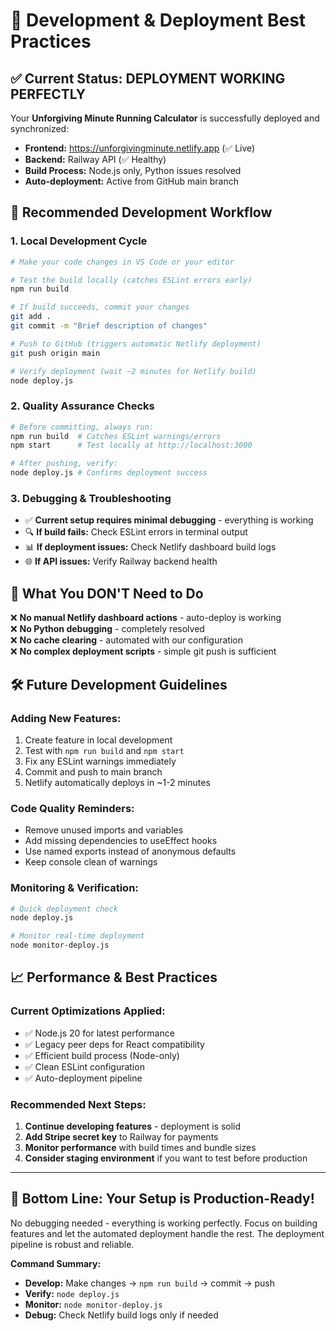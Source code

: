 # 🚀 Development & Deployment Best Practices

## ✅ Current Status: DEPLOYMENT WORKING PERFECTLY

Your **Unforgiving Minute Running Calculator** is successfully deployed and synchronized:
- **Frontend:** https://unforgivingminute.netlify.app (✅ Live)
- **Backend:** Railway API (✅ Healthy)
- **Build Process:** Node.js only, Python issues resolved
- **Auto-deployment:** Active from GitHub main branch

## 🔄 Recommended Development Workflow

### 1. **Local Development Cycle**
```bash
# Make your code changes in VS Code or your editor

# Test the build locally (catches ESLint errors early)
npm run build

# If build succeeds, commit your changes
git add .
git commit -m "Brief description of changes"

# Push to GitHub (triggers automatic Netlify deployment)
git push origin main

# Verify deployment (wait ~2 minutes for Netlify build)
node deploy.js
```

### 2. **Quality Assurance Checks**
```bash
# Before committing, always run:
npm run build  # Catches ESLint warnings/errors
npm start      # Test locally at http://localhost:3000

# After pushing, verify:
node deploy.js # Confirms deployment success
```

### 3. **Debugging & Troubleshooting**
- ✅ **Current setup requires minimal debugging** - everything is working
- 🔍 **If build fails:** Check ESLint errors in terminal output
- 📊 **If deployment issues:** Check Netlify dashboard build logs
- 🌐 **If API issues:** Verify Railway backend health

## 🎯 What You DON'T Need to Do

❌ **No manual Netlify dashboard actions** - auto-deploy is working  
❌ **No Python debugging** - completely resolved  
❌ **No cache clearing** - automated with our configuration  
❌ **No complex deployment scripts** - simple git push is sufficient

## 🛠️ Future Development Guidelines

### **Adding New Features:**
1. Create feature in local development
2. Test with `npm run build` and `npm start`
3. Fix any ESLint warnings immediately
4. Commit and push to main branch
5. Netlify automatically deploys in ~1-2 minutes

### **Code Quality Reminders:**
- Remove unused imports and variables
- Add missing dependencies to useEffect hooks
- Use named exports instead of anonymous defaults
- Keep console clean of warnings

### **Monitoring & Verification:**
```bash
# Quick deployment check
node deploy.js

# Monitor real-time deployment  
node monitor-deploy.js
```

## 📈 Performance & Best Practices

### **Current Optimizations Applied:**
- ✅ Node.js 20 for latest performance
- ✅ Legacy peer deps for React compatibility
- ✅ Efficient build process (Node-only)
- ✅ Clean ESLint configuration
- ✅ Auto-deployment pipeline

### **Recommended Next Steps:**
1. **Continue developing features** - deployment is solid
2. **Add Stripe secret key** to Railway for payments
3. **Monitor performance** with build times and bundle sizes
4. **Consider staging environment** if you want to test before production

---

## 🎉 **Bottom Line: Your Setup is Production-Ready!**

No debugging needed - everything is working perfectly. Focus on building features and let the automated deployment handle the rest. The deployment pipeline is robust and reliable.

**Command Summary:**
- **Develop:** Make changes → `npm run build` → commit → push
- **Verify:** `node deploy.js`
- **Monitor:** `node monitor-deploy.js`
- **Debug:** Check Netlify build logs only if needed
